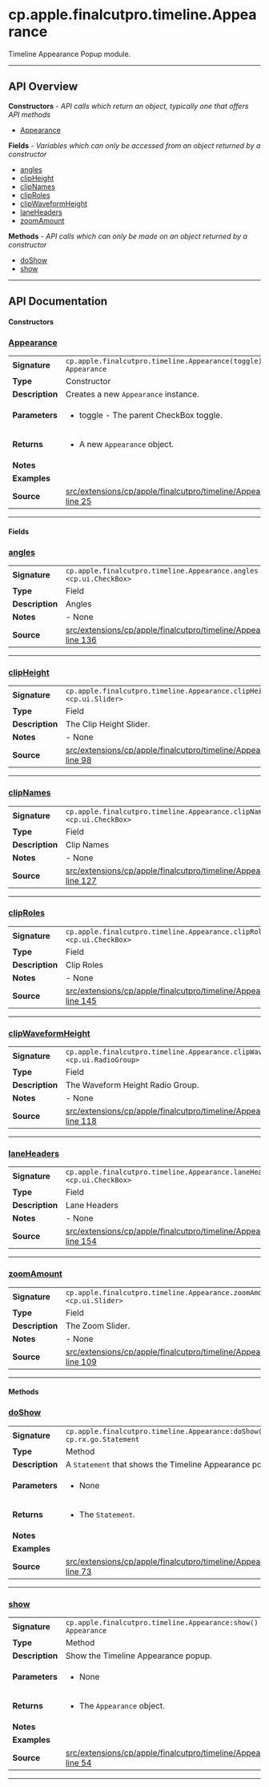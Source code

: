 # cp.apple.finalcutpro.timeline.Appearance

Timeline Appearance Popup module.

---

## API Overview
**Constructors** - _API calls which return an object, typically one that offers API methods_
 * [Appearance](#appearance)

**Fields** - _Variables which can only be accessed from an object returned by a constructor_
 * [angles](#angles)
 * [clipHeight](#clipheight)
 * [clipNames](#clipnames)
 * [clipRoles](#cliproles)
 * [clipWaveformHeight](#clipwaveformheight)
 * [laneHeaders](#laneheaders)
 * [zoomAmount](#zoomamount)

**Methods** - _API calls which can only be made on an object returned by a constructor_
 * [doShow](#doshow)
 * [show](#show)


---

## API Documentation

#### Constructors


### [Appearance](#appearance)

|                                             |                                                                                     |
| --------------------------------------------|-------------------------------------------------------------------------------------|
| **Signature**                               | `cp.apple.finalcutpro.timeline.Appearance(toggle) -> Appearance`                                                                    |
| **Type**                                    | Constructor                                                                     |
| **Description**                             | Creates a new `Appearance` instance.                                                                     |
| **Parameters**                              | <ul><li>toggle - The parent CheckBox toggle.</li></ul> |
| **Returns**                                 | <ul><li>A new `Appearance` object.</li></ul>          |
| **Notes**                                   | <ul></ul> |
| **Examples**                                | <ul></ul> |
| **Source**                                  | [src/extensions/cp/apple/finalcutpro/timeline/Appearance.lua line 25](https://github.com/CommandPost/CommandPost/blob/develop/src/extensions/cp/apple/finalcutpro/timeline/Appearance.lua#L25) |

---

#### Fields


### [angles](#angles)

|                                             |                                                                                     |
| --------------------------------------------|-------------------------------------------------------------------------------------|
| **Signature**                               | `cp.apple.finalcutpro.timeline.Appearance.angles <cp.ui.CheckBox>`                                                                    |
| **Type**                                    | Field                                                                     |
| **Description**                             | Angles                                                                     |
| **Notes**                                   | - None |
| **Source**                                  | [src/extensions/cp/apple/finalcutpro/timeline/Appearance.lua line 136](https://github.com/CommandPost/CommandPost/blob/develop/src/extensions/cp/apple/finalcutpro/timeline/Appearance.lua#L136) |

---


### [clipHeight](#clipheight)

|                                             |                                                                                     |
| --------------------------------------------|-------------------------------------------------------------------------------------|
| **Signature**                               | `cp.apple.finalcutpro.timeline.Appearance.clipHeight <cp.ui.Slider>`                                                                    |
| **Type**                                    | Field                                                                     |
| **Description**                             | The Clip Height Slider.                                                                     |
| **Notes**                                   | - None |
| **Source**                                  | [src/extensions/cp/apple/finalcutpro/timeline/Appearance.lua line 98](https://github.com/CommandPost/CommandPost/blob/develop/src/extensions/cp/apple/finalcutpro/timeline/Appearance.lua#L98) |

---


### [clipNames](#clipnames)

|                                             |                                                                                     |
| --------------------------------------------|-------------------------------------------------------------------------------------|
| **Signature**                               | `cp.apple.finalcutpro.timeline.Appearance.clipNames <cp.ui.CheckBox>`                                                                    |
| **Type**                                    | Field                                                                     |
| **Description**                             | Clip Names                                                                     |
| **Notes**                                   | - None |
| **Source**                                  | [src/extensions/cp/apple/finalcutpro/timeline/Appearance.lua line 127](https://github.com/CommandPost/CommandPost/blob/develop/src/extensions/cp/apple/finalcutpro/timeline/Appearance.lua#L127) |

---


### [clipRoles](#cliproles)

|                                             |                                                                                     |
| --------------------------------------------|-------------------------------------------------------------------------------------|
| **Signature**                               | `cp.apple.finalcutpro.timeline.Appearance.clipRoles <cp.ui.CheckBox>`                                                                    |
| **Type**                                    | Field                                                                     |
| **Description**                             | Clip Roles                                                                     |
| **Notes**                                   | - None |
| **Source**                                  | [src/extensions/cp/apple/finalcutpro/timeline/Appearance.lua line 145](https://github.com/CommandPost/CommandPost/blob/develop/src/extensions/cp/apple/finalcutpro/timeline/Appearance.lua#L145) |

---


### [clipWaveformHeight](#clipwaveformheight)

|                                             |                                                                                     |
| --------------------------------------------|-------------------------------------------------------------------------------------|
| **Signature**                               | `cp.apple.finalcutpro.timeline.Appearance.clipWaveformHeight <cp.ui.RadioGroup>`                                                                    |
| **Type**                                    | Field                                                                     |
| **Description**                             | The Waveform Height Radio Group.                                                                     |
| **Notes**                                   | - None |
| **Source**                                  | [src/extensions/cp/apple/finalcutpro/timeline/Appearance.lua line 118](https://github.com/CommandPost/CommandPost/blob/develop/src/extensions/cp/apple/finalcutpro/timeline/Appearance.lua#L118) |

---


### [laneHeaders](#laneheaders)

|                                             |                                                                                     |
| --------------------------------------------|-------------------------------------------------------------------------------------|
| **Signature**                               | `cp.apple.finalcutpro.timeline.Appearance.laneHeaders <cp.ui.CheckBox>`                                                                    |
| **Type**                                    | Field                                                                     |
| **Description**                             | Lane Headers                                                                     |
| **Notes**                                   | - None |
| **Source**                                  | [src/extensions/cp/apple/finalcutpro/timeline/Appearance.lua line 154](https://github.com/CommandPost/CommandPost/blob/develop/src/extensions/cp/apple/finalcutpro/timeline/Appearance.lua#L154) |

---


### [zoomAmount](#zoomamount)

|                                             |                                                                                     |
| --------------------------------------------|-------------------------------------------------------------------------------------|
| **Signature**                               | `cp.apple.finalcutpro.timeline.Appearance.zoomAmount <cp.ui.Slider>`                                                                    |
| **Type**                                    | Field                                                                     |
| **Description**                             | The Zoom Slider.                                                                     |
| **Notes**                                   | - None |
| **Source**                                  | [src/extensions/cp/apple/finalcutpro/timeline/Appearance.lua line 109](https://github.com/CommandPost/CommandPost/blob/develop/src/extensions/cp/apple/finalcutpro/timeline/Appearance.lua#L109) |

---

#### Methods


### [doShow](#doshow)

|                                             |                                                                                     |
| --------------------------------------------|-------------------------------------------------------------------------------------|
| **Signature**                               | `cp.apple.finalcutpro.timeline.Appearance:doShow() -> cp.rx.go.Statement`                                                                    |
| **Type**                                    | Method                                                                     |
| **Description**                             | A `Statement` that shows the Timeline Appearance popup.                                                                     |
| **Parameters**                              | <ul><li>None</li></ul> |
| **Returns**                                 | <ul><li>The `Statement`.</li></ul>          |
| **Notes**                                   | <ul></ul> |
| **Examples**                                | <ul></ul> |
| **Source**                                  | [src/extensions/cp/apple/finalcutpro/timeline/Appearance.lua line 73](https://github.com/CommandPost/CommandPost/blob/develop/src/extensions/cp/apple/finalcutpro/timeline/Appearance.lua#L73) |

---


### [show](#show)

|                                             |                                                                                     |
| --------------------------------------------|-------------------------------------------------------------------------------------|
| **Signature**                               | `cp.apple.finalcutpro.timeline.Appearance:show() -> Appearance`                                                                    |
| **Type**                                    | Method                                                                     |
| **Description**                             | Show the Timeline Appearance popup.                                                                     |
| **Parameters**                              | <ul><li>None</li></ul> |
| **Returns**                                 | <ul><li>The `Appearance` object.</li></ul>          |
| **Notes**                                   | <ul></ul> |
| **Examples**                                | <ul></ul> |
| **Source**                                  | [src/extensions/cp/apple/finalcutpro/timeline/Appearance.lua line 54](https://github.com/CommandPost/CommandPost/blob/develop/src/extensions/cp/apple/finalcutpro/timeline/Appearance.lua#L54) |

---


